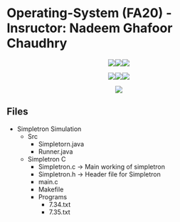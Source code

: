 # Operating-System (FA20) - Insructor: Nadeem Ghafoor Chaudhry

<p align="center"><img src='https://img.shields.io/badge/Developer-Arose%20Niazi-blue.svg?style=for-the-badge&&logo=c%2B%2B' ><img src='https://img.shields.io/badge/Programmed%20in-C-blue.svg?style=for-the-badge&&logo=c%2B%2B' ><img src='https://img.shields.io/badge/Compiled%20with-GNU%20GCC-blue.svg?style=for-the-badge&&logo=c%2B%2B' ></p>
<p align="center"><img src='https://img.shields.io/badge/Developer-Arose%20Niazi-blue.svg?style=for-the-badge&&logo=Java' ><img src='https://img.shields.io/badge/Programmed%20in-Java%208-blue.svg?style=for-the-badge&&logo=Java' ><img src='https://img.shields.io/badge/Programmed%20in-Java-blue.svg?style=for-the-badge&&logo=Java' ></p>
<p align="center"><img src='https://img.shields.io/badge/Operating%20System%20-Ubuntu-blue.svg?style=for-the-badge&&logo=ubuntu'></p>

## Files
- Simpletron Simulation
  - Src
    - Simpletorn.java 
    - Runner.java
  - Simpletron C
    - Simpletron.c -> Main working of simpletron
    - Simpletron.h -> Header file for Simpletron
    - main.c 
    - Makefile
    - Programs
      - 7.34.txt
      - 7.35.txt

